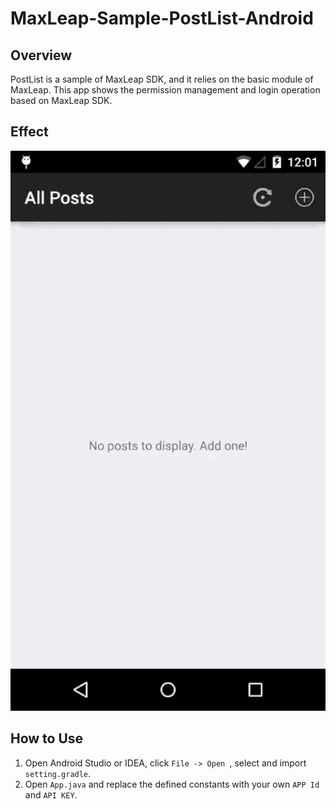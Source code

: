 # MaxLeap-Sample-PostList-Android

## Overview

PostList is a sample of MaxLeap SDK, and it relies on the basic module of MaxLeap. This app shows the permission management and login operation based on MaxLeap SDK.


## Effect

![capture](capture/postlist.gif)

## How to Use

1. Open Android Studio or IDEA, click `File -> Open `, select and import `setting.gradle`.
2. Open `App.java` and replace the defined constants with your own `APP Id` and `API KEY`.
